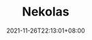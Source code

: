 ---
title: "Nekolas"
date: 2021-11-26T22:13:01+08:00
type: posts
layout: "posts"
ShowBreadCrumbs: true
---